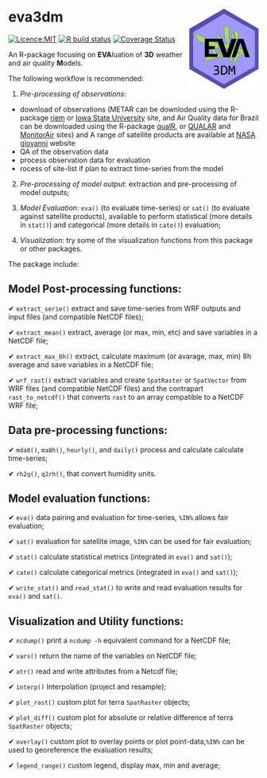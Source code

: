 # eva3dm <img src="man/figures/logo.gif" align="right" alt="" width="140" />
<!-- badges: start -->
[![Licence:MIT](https://img.shields.io/github/license/hyperium/hyper.svg)](https://opensource.org/licenses/MIT) 
[![R build status](https://github.com/schuch666/eva3dm/workflows/R-CMD-check/badge.svg)](https://github.com/schuch666/eva3dm/actions)
[![Coverage Status](https://img.shields.io/codecov/c/github/schuch666/eva3dm/master.svg)](https://codecov.io/github/schuch666/eva3dm?branch=master) 
<!-- badges: end -->  

An R-package focusing on **EVA**luation of **3D** weather and air quality **M**odels. 

The following workflow is recommended:

1. *Pre-processing of observations*: 
- download of observations (METAR can be downloded using the R-package [riem](https://docs.ropensci.org/riem/) or [Iowa State University](https://mesonet.agron.iastate.edu/request/download.phtml) site, and Air Quality data for Brazil can be downloaded using the R-package [qualR](https://github.com/ropensci/qualR), or [QUALAR](https://qualar.cetesb.sp.gov.br/qualar/home.do) and [MonitorAir](https://www.data.rio/datasets/dados-hor%C3%A1rios-do-monitoramento-da-qualidade-do-ar-monitorar/explore) sites) and A range of satellite products are available at [NASA giovanni](https://giovanni.gsfc.nasa.gov/giovanni/) website
- QA of the observation data
- process observation data for evaluation
- rocess of site-list if plan to extract time-series from the model 

2. *Pre-processing of model output*: extraction and pre-processing of model outputs;

3. *Model Evaluation*: `eva()` (to evaluate time-series) or `sat()` (to evaluate against satellite products), available to perform statistical (more details in `stat()`) and categorical (more details in `cate()`) evaluation;

4. *Visualization*: try some of the visualization functions from this package or other packages.

The package include:

## Model Post-processing functions:

✔ `extract_serie()` extract and save time-series from WRF outputs and input files (and compatible NetCDF files);

✔ `extract_mean()` extract, average (or max, min, etc) and save variables in a NetCDF file;

✔ `extract_max_8h()` extract, calculate maximum (or avarage, max, min) 8h average and save variables in a NetCDF file;

✔ `wrf_rast()` extract variables and create `SpatRaster` or `SpatVector` from WRF files (and compatible NetCDF files) and the contrapart `rast_to_netcdf()` that converts `rast` to an array compatible to a NetCDF WRF file;

## Data pre-processing functions:

✔ `mda8()`, `ma8h()`, `hourly()`, and `daily()` process and calculate calculate time-series;

✔ `rh2q()`, `q2rh()`, that convert humidity units.

## Model evaluation functions:

✔ `eva()` data pairing and evaluation for time-series, `%IN%` allows fair evaluation;

✔ `sat()` evaluation for satellite image, `%IN%` can be used for fair evaluation;

✔ `stat()` calculate statistical metrics (integrated in `eva()` and `sat()`);

✔ `cate()` calculate categorical metrics (integrated in `eva()` and `sat()`);

✔ `write_stat()` and `read_stat()` to write and read evaluation results for `eva()` and `sat()`.

## Visualization and Utility functions:

✔ `ncdump()` print a `ncdump -h` equivalent command for a NetCDF file;

✔ `vars()` return the name of the variables on NetCDF file;

✔ `atr()` read and write attributes from a Netcdf file;

✔ `interp()` Interpolation (project and resample);

✔ `plot_rast()` custom plot for terra `SpatRaster` objects;

✔ `plot_diff()` custom plot for absolute or relative difference of terra `SpatRaster` objects;

✔ `overlay()` custom plot to overlay points or plot point-data,`%IN%` can be used to georeference the evaluation results;

✔ `legend_range()` custom legend, display max, min and average;
